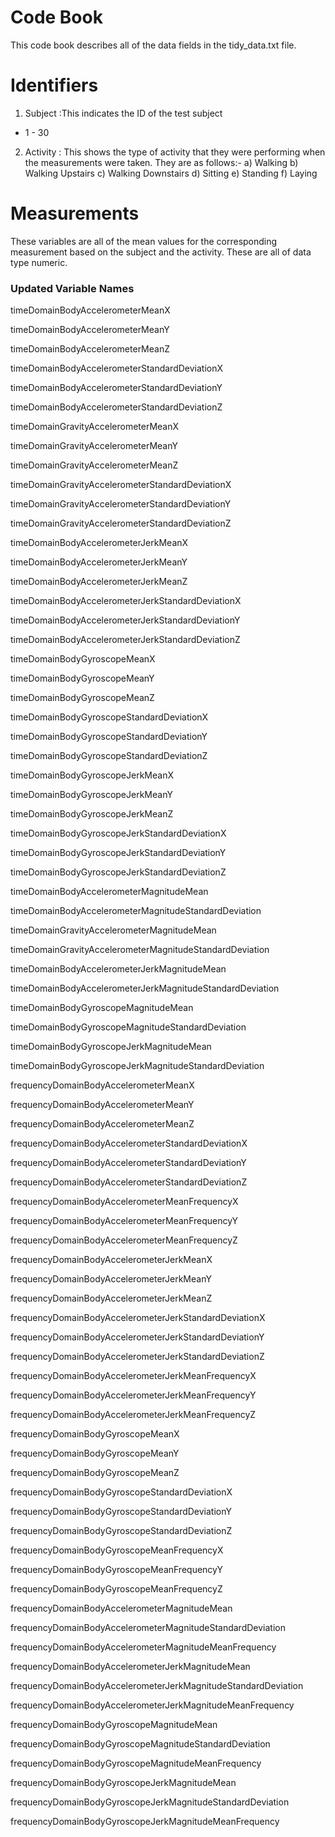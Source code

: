 # Code Book

This code book describes all of the data fields in the tidy_data.txt file.

# Identifiers

 1) Subject :This indicates the ID of the test subject
   - 1 - 30
 2) Activity : This shows the type of activity that they were performing when the measurements were taken. They are as follows:- 
   a) Walking
   b) Walking Upstairs
   c) Walking Downstairs
   d) Sitting
   e) Standing
   f) Laying

# Measurements

These variables are all of the mean values for the corresponding measurement based on the subject and the activity.  These are all of data type numeric. 


   ### Updated Variable Names

timeDomainBodyAccelerometerMeanX 

timeDomainBodyAccelerometerMeanY 

timeDomainBodyAccelerometerMeanZ 

timeDomainBodyAccelerometerStandardDeviationX 

timeDomainBodyAccelerometerStandardDeviationY

timeDomainBodyAccelerometerStandardDeviationZ

timeDomainGravityAccelerometerMeanX 

timeDomainGravityAccelerometerMeanY 

timeDomainGravityAccelerometerMeanZ 

timeDomainGravityAccelerometerStandardDeviationX 

timeDomainGravityAccelerometerStandardDeviationY 

timeDomainGravityAccelerometerStandardDeviationZ 

timeDomainBodyAccelerometerJerkMeanX 

timeDomainBodyAccelerometerJerkMeanY

timeDomainBodyAccelerometerJerkMeanZ 

timeDomainBodyAccelerometerJerkStandardDeviationX 

timeDomainBodyAccelerometerJerkStandardDeviationY

timeDomainBodyAccelerometerJerkStandardDeviationZ

timeDomainBodyGyroscopeMeanX 

timeDomainBodyGyroscopeMeanY

timeDomainBodyGyroscopeMeanZ 

timeDomainBodyGyroscopeStandardDeviationX 

timeDomainBodyGyroscopeStandardDeviationY

timeDomainBodyGyroscopeStandardDeviationZ 

timeDomainBodyGyroscopeJerkMeanX 

timeDomainBodyGyroscopeJerkMeanY 

timeDomainBodyGyroscopeJerkMeanZ 

timeDomainBodyGyroscopeJerkStandardDeviationX

timeDomainBodyGyroscopeJerkStandardDeviationY

timeDomainBodyGyroscopeJerkStandardDeviationZ 

timeDomainBodyAccelerometerMagnitudeMean

timeDomainBodyAccelerometerMagnitudeStandardDeviation

timeDomainGravityAccelerometerMagnitudeMean

timeDomainGravityAccelerometerMagnitudeStandardDeviation

timeDomainBodyAccelerometerJerkMagnitudeMean

timeDomainBodyAccelerometerJerkMagnitudeStandardDeviation

timeDomainBodyGyroscopeMagnitudeMean 

timeDomainBodyGyroscopeMagnitudeStandardDeviation

timeDomainBodyGyroscopeJerkMagnitudeMean

timeDomainBodyGyroscopeJerkMagnitudeStandardDeviation

frequencyDomainBodyAccelerometerMeanX 

frequencyDomainBodyAccelerometerMeanY 

frequencyDomainBodyAccelerometerMeanZ 

frequencyDomainBodyAccelerometerStandardDeviationX

frequencyDomainBodyAccelerometerStandardDeviationY

frequencyDomainBodyAccelerometerStandardDeviationZ

frequencyDomainBodyAccelerometerMeanFrequencyX 

frequencyDomainBodyAccelerometerMeanFrequencyY

frequencyDomainBodyAccelerometerMeanFrequencyZ

frequencyDomainBodyAccelerometerJerkMeanX

frequencyDomainBodyAccelerometerJerkMeanY 

frequencyDomainBodyAccelerometerJerkMeanZ

frequencyDomainBodyAccelerometerJerkStandardDeviationX

frequencyDomainBodyAccelerometerJerkStandardDeviationY

frequencyDomainBodyAccelerometerJerkStandardDeviationZ

frequencyDomainBodyAccelerometerJerkMeanFrequencyX

frequencyDomainBodyAccelerometerJerkMeanFrequencyY

frequencyDomainBodyAccelerometerJerkMeanFrequencyZ

frequencyDomainBodyGyroscopeMeanX

frequencyDomainBodyGyroscopeMeanY 

frequencyDomainBodyGyroscopeMeanZ 

frequencyDomainBodyGyroscopeStandardDeviationX

frequencyDomainBodyGyroscopeStandardDeviationY

frequencyDomainBodyGyroscopeStandardDeviationZ

frequencyDomainBodyGyroscopeMeanFrequencyX

frequencyDomainBodyGyroscopeMeanFrequencyY

frequencyDomainBodyGyroscopeMeanFrequencyZ

frequencyDomainBodyAccelerometerMagnitudeMean

frequencyDomainBodyAccelerometerMagnitudeStandardDeviation

frequencyDomainBodyAccelerometerMagnitudeMeanFrequency

frequencyDomainBodyAccelerometerJerkMagnitudeMean

frequencyDomainBodyAccelerometerJerkMagnitudeStandardDeviation

frequencyDomainBodyAccelerometerJerkMagnitudeMeanFrequency

frequencyDomainBodyGyroscopeMagnitudeMean

frequencyDomainBodyGyroscopeMagnitudeStandardDeviation

frequencyDomainBodyGyroscopeMagnitudeMeanFrequency

frequencyDomainBodyGyroscopeJerkMagnitudeMean

frequencyDomainBodyGyroscopeJerkMagnitudeStandardDeviation

frequencyDomainBodyGyroscopeJerkMagnitudeMeanFrequency

